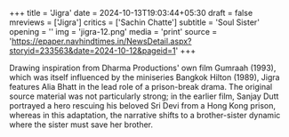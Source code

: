 +++
title = 'Jigra'
date = 2024-10-13T19:03:44+05:30
draft = false
mreviews = ['Jigra']
critics = ['Sachin Chatte']
subtitle = 'Soul Sister'
opening = ''
img = 'jigra-12.png'
media = 'print'
source = 'https://epaper.navhindtimes.in/NewsDetail.aspx?storyid=233563&date=2024-10-12&pageid=1'
+++

Drawing inspiration from Dharma Productions' own film Gumraah (1993), which was itself influenced by the miniseries Bangkok Hilton (1989), Jigra features Alia Bhatt in the lead role of a prison-break drama. The original source material was not particularly strong; in the earlier film, Sanjay Dutt portrayed a hero rescuing his beloved Sri Devi from a Hong Kong prison, whereas in this adaptation, the narrative shifts to a brother-sister dynamic where the sister must save her brother.
